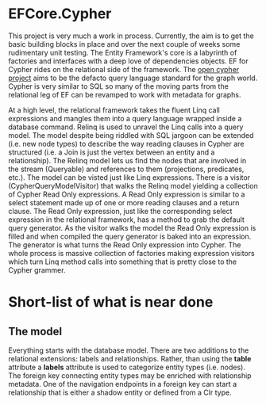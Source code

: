 # EFCore.Cypher
This project is very much a work in process.  Currently, the aim is to get the basic building blocks in place and over the next couple of weeks some rudimentary unit testing.  The Entity Framework's core is a labyrinth of factories and interfaces with a deep love of dependencies objects.  EF for Cypher rides on the relational side of the framework.  The [open cypher project](http://www.opencypher.org/) aims to be the defacto query language standard for the graph world.  Cypher is very similar to SQL so many of the moving parts from the relational leg of EF can be revamped to work with metadata for graphs.

At a high level, the relational framework takes the fluent Linq call expressions and mangles them into a query language wrapped inside a database command.  Relinq is used to unravel the Linq calls into a query model.  The model despite being riddled with SQL jargoon can be extended (i.e. new node types) to describe the way reading clauses in Cypher are structured (i.e. a Join is just the vertex between an entity and a relationship).  The Relinq model lets us find the nodes that are involved in the stream (Queryable) and references to them (projections, predicates, etc.).  The model can be visted just like Linq expressions.  There is a visitor (CypherQueryModelVisitor) that walks the Relinq model yielding a collection of Cypher Read Only expressions.  A Read Only expression is similar to a select statement made up of one or more reading clauses and a return clause.  The Read Only expression, just like the corresponding select expression in the relational framework, has a method to grab the default query generator.  As the visitor walks the model the Read Only expression is filled and when compiled the query generator is baked into an expression.  The generator is what turns the Read Only expression into Cypher.  The whole process is massive collection of factories making expression visitors which turn Linq method calls into something that is pretty close to the Cypher grammer.

# Short-list of what is near done

## The model
Everything starts with the database model.  There are two additions to the relational extensions: labels and relationships.  Rather, than using the **table** attribute a **labels** attribute is used to categorize entity types (i.e. nodes).  The foreign key connecting entity types may be enriched with relationship metadata.  One of the navigation endpoints in a foreign key can start a relationship that is either a shadow entity or defined from a Clr type.
